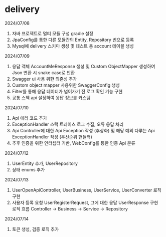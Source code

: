 # delivery

2024/07/08
1. 자바 프로젝트로 멀티 모듈 구성 gradle 설정
2. JpaConfig를 통한 다른 모듈간의 Entity, Repository 빈으로 등록
3. Mysql에 delivery 스키마 생성 및 테스트 용 account 테이블 생성

2024/07/09
1. 응답 객체 AccountMeResponse 생성 및 Custom ObjectMapper 생성하여 Json 변환 시 snake case로 반환
2. Swagger ui 사용 위한 의존성 추가
3. Custom object mapper 사용위한 SwaggerConfig 생성
4. Filter를 통해 응답 데이터가 넘어가기 전 로그 확인 기능 구현
5. 공통 스펙 api 설정하여 응답 정보를 커스텀 

2024/07/10
1. Api 에러 코드 추가
2. ExceptionHandler 스택 트레이스 로그 수집, 오류 응답 처리 
3. Api Controller에 대한 Api Exception 작성 (추상화) 및 해당 예외 다루는 Api ExceptionHandler 작성 (우선순위 핸들러)
4. 추후 인증을 위한 인터셉터 기반, WebConfig를 통한 인증 Api 분류

2024/07/12
1. UserEntity 추가, UserRepository
2. 상태 enums 추가

2024/07/13
1. UserOpenApiController, UserBusiness, UserService, UserConverter 로직 구현
2. 사용자 등록 요청 UserRegisterRequest, 그에 대한 응답 UserResponse 구현
로직 흐름 Controller -> Business -> Service -> Repository

2024/07/14
1. 토큰 생성, 검증 로직 추가 
